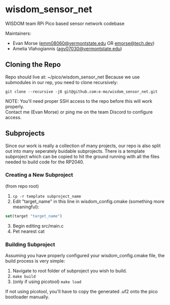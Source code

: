 # wisdom_sensor_net

WISDOM team RPi Pico based sensor network codebase

Maintainers:
- Evan Morse (emm08060@vermontstate.edu OR emorse@tech.dev)
- Amelia Vlahogiannis (agv07030@vermontstate.edu)

## Cloning the Repo
Repo should live at: ~/pico/wisdom_sensor_net
Because we use submodules in our rep, you need to clone recursively:

`git clone --recursive -j8 git@github.com:e-mo/wisdom_sensor_net.git`

NOTE: You'll need proper SSH access to the repo before this will work properly.  
Contact me (Evan Morse) or ping me on the team Discord to configure access.

## Subprojects
Since our work is really a collection of many projects, our repo is also split out into many seperately buidable
subprojects. There is a template subproject which can be copied to hit the ground running with all the files needed
to build code for the RP2040.

### Creating a New Subproject
(from repo root)
1. `cp -r template subproject_name`
2. Edit "target_name" in this line in wisdom_config.cmake (something more meaningful):
```CMake
set(target "target_name")
```
3. Begin editing src/main.c
4. Pet nearest cat

### Building Subproject
Assuming you have properly configured your wisdom_config.cmake file, the build process is very simple:
1. Navigate to root folder of subproject you wish to build.
2. `make build`
3. (only if using picotool) `make load`

If not using picotool, you'll have to copy the generated .uf2 onto the pico bootloader manually.
